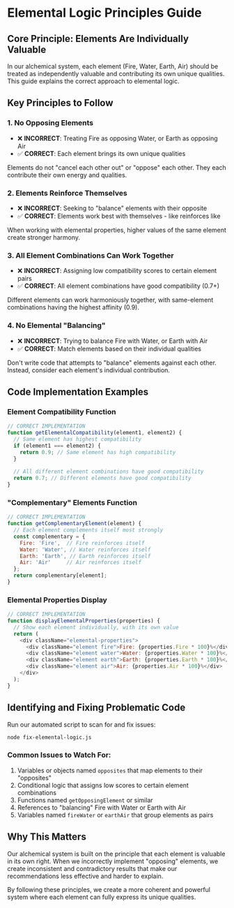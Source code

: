# Elemental Logic Principles Guide

## Core Principle: Elements Are Individually Valuable

In our alchemical system, each element (Fire, Water, Earth, Air) should be treated as independently valuable and contributing its own unique qualities. This guide explains the correct approach to elemental logic.

## Key Principles to Follow

### 1. No Opposing Elements

- ❌ **INCORRECT**: Treating Fire as opposing Water, or Earth as opposing Air
- ✅ **CORRECT**: Each element brings its own unique qualities
  
Elements do not "cancel each other out" or "oppose" each other. They each contribute their own energy and qualities.

### 2. Elements Reinforce Themselves

- ❌ **INCORRECT**: Seeking to "balance" elements with their opposite
- ✅ **CORRECT**: Elements work best with themselves - like reinforces like

When working with elemental properties, higher values of the same element create stronger harmony.

### 3. All Element Combinations Can Work Together

- ❌ **INCORRECT**: Assigning low compatibility scores to certain element pairs
- ✅ **CORRECT**: All element combinations have good compatibility (0.7+)

Different elements can work harmoniously together, with same-element combinations having the highest affinity (0.9).

### 4. No Elemental "Balancing"

- ❌ **INCORRECT**: Trying to balance Fire with Water, or Earth with Air 
- ✅ **CORRECT**: Match elements based on their individual qualities

Don't write code that attempts to "balance" elements against each other. Instead, consider each element's individual contribution.

## Code Implementation Examples

### Element Compatibility Function

```javascript
// CORRECT IMPLEMENTATION
function getElementalCompatibility(element1, element2) {
  // Same element has highest compatibility
  if (element1 === element2) {
    return 0.9; // Same element has high compatibility
  }
  
  // All different element combinations have good compatibility
  return 0.7; // Different elements have good compatibility
}
```

### "Complementary" Elements Function

```javascript
// CORRECT IMPLEMENTATION
function getComplementaryElement(element) {
  // Each element complements itself most strongly
  const complementary = {
    Fire: 'Fire',  // Fire reinforces itself
    Water: 'Water', // Water reinforces itself
    Earth: 'Earth', // Earth reinforces itself
    Air: 'Air'     // Air reinforces itself
  };
  return complementary[element];
}
```

### Elemental Properties Display

```javascript
// CORRECT IMPLEMENTATION
function displayElementalProperties(properties) {
  // Show each element individually, with its own value
  return (
    <div className="elemental-properties">
      <div className="element fire">Fire: {properties.Fire * 100}%</div>
      <div className="element water">Water: {properties.Water * 100}%</div>
      <div className="element earth">Earth: {properties.Earth * 100}%</div>
      <div className="element air">Air: {properties.Air * 100}%</div>
    </div>
  );
}
```

## Identifying and Fixing Problematic Code

Run our automated script to scan for and fix issues:

```bash
node fix-elemental-logic.js
```

### Common Issues to Watch For:

1. Variables or objects named `opposites` that map elements to their "opposites"
2. Conditional logic that assigns low scores to certain element combinations
3. Functions named `getOpposingElement` or similar
4. References to "balancing" Fire with Water or Earth with Air
5. Variables named `fireWater` or `earthAir` that group elements as pairs

## Why This Matters

Our alchemical system is built on the principle that each element is valuable in its own right. When we incorrectly implement "opposing" elements, we create inconsistent and contradictory results that make our recommendations less effective and harder to explain.

By following these principles, we create a more coherent and powerful system where each element can fully express its unique qualities. 